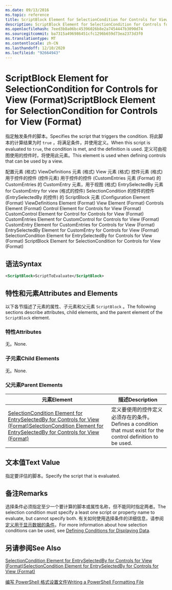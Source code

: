 ```yaml
---
ms.date: 09/13/2016
ms.topic: reference
title: ScriptBlock Element for SelectionCondition for Controls for View (Format)
description: ScriptBlock Element for SelectionCondition for Controls for View (Format)
ms.openlocfilehash: 7eed3b8a06bc45396026b8e2a7454447b3090d74
ms.sourcegitcommit: ba7315a496986451cfc1296b659d73ea2373d3f0
ms.translationtype: MT
ms.contentlocale: zh-CN
ms.lasthandoff: 12/10/2020
ms.locfileid: "92664943"
---
```

# <a name="scriptblock-element-for-selectioncondition-for-controls-for-view-format"></a><span data-ttu-id="82d63-103">ScriptBlock Element for SelectionCondition for Controls for View (Format)</span><span class="sxs-lookup"><span data-stu-id="82d63-103">ScriptBlock Element for SelectionCondition for Controls for View (Format)</span></span>

<span data-ttu-id="82d63-104">指定触发条件的脚本。</span><span class="sxs-lookup"><span data-stu-id="82d63-104">Specifies the script that triggers the condition.</span></span> <span data-ttu-id="82d63-105">将此脚本的计算结果为时 `true` ，将满足条件，并使用定义。</span><span class="sxs-lookup"><span data-stu-id="82d63-105">When this script is evaluated to `true`, the condition is met, and the definition is used.</span></span> <span data-ttu-id="82d63-106">定义可由视图使用的控件时，将使用此元素。</span><span class="sxs-lookup"><span data-stu-id="82d63-106">This element is used when defining controls that can be used by a view.</span></span>

<span data-ttu-id="82d63-107">配置元素 (格式) ViewDefinitions 元素 (格式) View 元素 (格式) 控件元素 (格式) 用于控件的控件 (控件元素) 用于控件的控件 (CustomEntries 元素 (Format) 的 CustomEntries 的 CustomEntry 元素，用于视图 (格式) EntrySelectedBy 元素 for CustomEntry for view (格式的控件) SelectionCondition 的控件的控件 (EntrySelectedBy 的控件) 的 ScriptBlock 元素 (</span><span class="sxs-lookup"><span data-stu-id="82d63-107">Configuration Element (Format) ViewDefinitions Element (Format) View Element (Format) Controls Element (Format) Control Element for Controls for View (Format) CustomControl Element for Control for Controls for View (Format) CustomEntries Element for CustomControl for Controls for View (Format) CustomEntry Element for CustomEntries for Controls for View (Format) EntrySelectedBy Element for CustomEntry for Controls for View (Format) SelectionCondition Element for EntrySelectedBy for Controls for View (Format) ScriptBlock Element for SelectionCondition for Controls for View (Format)</span></span>

## <a name="syntax"></a><span data-ttu-id="82d63-108">语法</span><span class="sxs-lookup"><span data-stu-id="82d63-108">Syntax</span></span>

```xml
<ScriptBlock>ScriptToEvaluate</ScriptBlock>
```

## <a name="attributes-and-elements"></a><span data-ttu-id="82d63-109">特性和元素</span><span class="sxs-lookup"><span data-stu-id="82d63-109">Attributes and Elements</span></span>

<span data-ttu-id="82d63-110">以下各节描述了元素的属性、子元素和父元素 `ScriptBlock` 。</span><span class="sxs-lookup"><span data-stu-id="82d63-110">The following sections describe attributes, child elements, and the parent element of the `ScriptBlock` element.</span></span>

### <a name="attributes"></a><span data-ttu-id="82d63-111">特性</span><span class="sxs-lookup"><span data-stu-id="82d63-111">Attributes</span></span>

<span data-ttu-id="82d63-112">无。</span><span class="sxs-lookup"><span data-stu-id="82d63-112">None.</span></span>

### <a name="child-elements"></a><span data-ttu-id="82d63-113">子元素</span><span class="sxs-lookup"><span data-stu-id="82d63-113">Child Elements</span></span>

<span data-ttu-id="82d63-114">无。</span><span class="sxs-lookup"><span data-stu-id="82d63-114">None.</span></span>

### <a name="parent-elements"></a><span data-ttu-id="82d63-115">父元素</span><span class="sxs-lookup"><span data-stu-id="82d63-115">Parent Elements</span></span>

|<span data-ttu-id="82d63-116">元素</span><span class="sxs-lookup"><span data-stu-id="82d63-116">Element</span></span>|<span data-ttu-id="82d63-117">描述</span><span class="sxs-lookup"><span data-stu-id="82d63-117">Description</span></span>|
|-------------|-----------------|
|[<span data-ttu-id="82d63-118">SelectionCondition Element for EntrySelectedBy for Controls for View (Format)</span><span class="sxs-lookup"><span data-stu-id="82d63-118">SelectionCondition Element for EntrySelectedBy for Controls for View (Format)</span></span>](./selectioncondition-element-for-entryselectedby-for-controls-for-view-format.md)|<span data-ttu-id="82d63-119">定义要使用的控件定义必须存在的条件。</span><span class="sxs-lookup"><span data-stu-id="82d63-119">Defines a condition that must exist for the control definition to be used.</span></span>|

## <a name="text-value"></a><span data-ttu-id="82d63-120">文本值</span><span class="sxs-lookup"><span data-stu-id="82d63-120">Text Value</span></span>

<span data-ttu-id="82d63-121">指定要评估的脚本。</span><span class="sxs-lookup"><span data-stu-id="82d63-121">Specify the script that is evaluated.</span></span>

## <a name="remarks"></a><span data-ttu-id="82d63-122">备注</span><span class="sxs-lookup"><span data-stu-id="82d63-122">Remarks</span></span>

<span data-ttu-id="82d63-123">选择条件必须指定至少一个要计算的脚本或属性名称，但不能同时指定两者。</span><span class="sxs-lookup"><span data-stu-id="82d63-123">The selection condition must specify a least one script or property name to evaluate, but cannot specify both.</span></span> <span data-ttu-id="82d63-124">有关如何使用选择条件的详细信息，请参阅 [定义用于显示数据的条件](./defining-conditions-for-displaying-data.md)。</span><span class="sxs-lookup"><span data-stu-id="82d63-124">For more information about how selection conditions can be used, see [Defining Conditions for Displaying Data](./defining-conditions-for-displaying-data.md).</span></span>

## <a name="see-also"></a><span data-ttu-id="82d63-125">另请参阅</span><span class="sxs-lookup"><span data-stu-id="82d63-125">See Also</span></span>

[<span data-ttu-id="82d63-126">SelectionCondition Element for EntrySelectedBy for Controls for View (Format)</span><span class="sxs-lookup"><span data-stu-id="82d63-126">SelectionCondition Element for EntrySelectedBy for Controls for View (Format)</span></span>](./selectioncondition-element-for-entryselectedby-for-controls-for-view-format.md)

[<span data-ttu-id="82d63-127">编写 PowerShell 格式设置文件</span><span class="sxs-lookup"><span data-stu-id="82d63-127">Writing a PowerShell Formatting File</span></span>](./writing-a-powershell-formatting-file.md)
